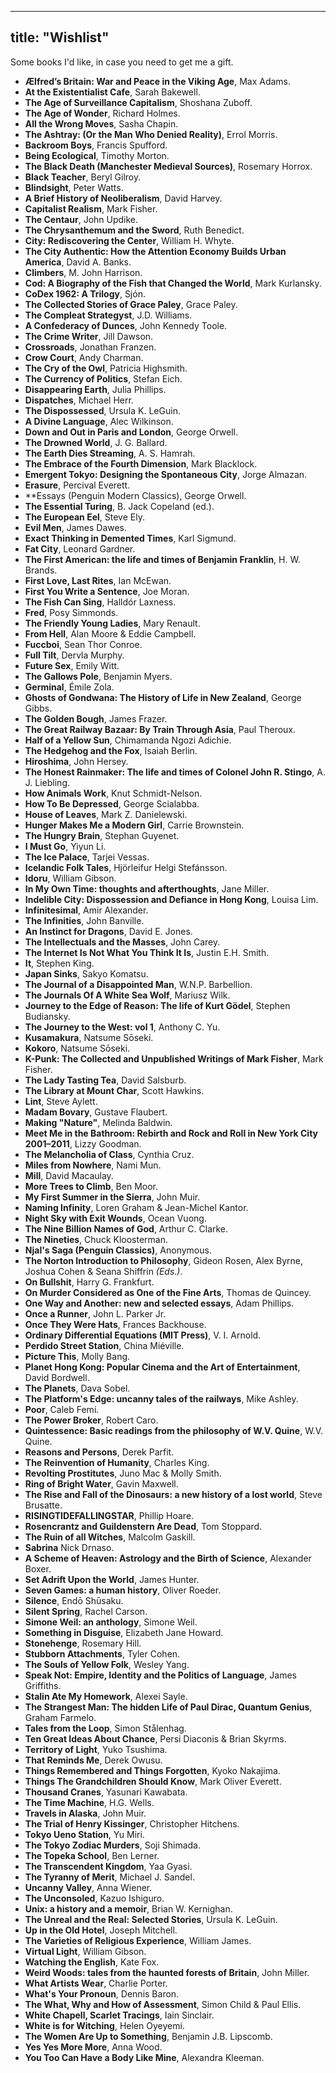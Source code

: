 
---
title: "Wishlist"
---

Some books I'd like, in case you need to get me a gift.

* **Ælfred’s Britain: War and Peace in the Viking Age**, Max Adams.    
* **At the Existentialist Cafe**, Sarah Bakewell.  
* **The Age of Surveillance Capitalism**, Shoshana Zuboff.  
* **The Age of Wonder**, Richard Holmes.  
* **All the Wrong Moves**, Sasha Chapin.  
* **The Ashtray: (Or the Man Who Denied Reality)**, Errol Morris.  
* **Backroom Boys**, Francis Spufford.    
* **Being Ecological**, Timothy Morton.  
* **The Black Death (Manchester Medieval Sources)**, Rosemary Horrox.  
* **Black Teacher**, Beryl Gilroy.  
* **Blindsight**, Peter Watts.  
* **A Brief History of Neoliberalism**, David Harvey.  
* **Capitalist Realism**, Mark Fisher.  
* **The Centaur**, John Updike.
* **The Chrysanthemum and the Sword**, Ruth Benedict.  
* **City: Rediscovering the Center**, William H. Whyte.  
* **The City Authentic: How the Attention Economy Builds Urban America**, David A. Banks.  
* **Climbers**, M. John Harrison.  
* **Cod: A Biography of the Fish that Changed the World**, Mark Kurlansky.  
* **CoDex 1962: A Trilogy**, Sjón.  
* **The Collected Stories of Grace Paley**, Grace Paley.  
* **The Compleat Strategyst**, J.D. Williams.  
* **A Confederacy of Dunces**, John Kennedy Toole.  
* **The Crime Writer**, Jill Dawson.  
* **Crossroads**, Jonathan Franzen.  
* **Crow Court**, Andy Charman.  
* **The Cry of the Owl**, Patricia Highsmith.   
* **The Currency of Politics**, Stefan Eich.   
* **Disappearing Earth**, Julia Phillips.  
* **Dispatches**, Michael Herr.  
* **The Dispossessed**, Ursula K. LeGuin.  
* **A Divine Language**, Alec Wilkinson.  
* **Down and Out in Paris and London**, George Orwell.  
* **The Drowned World**, J. G. Ballard.  
* **The Earth Dies Streaming**, A. S. Hamrah.     
* **The Embrace of the Fourth Dimension**, Mark Blacklock.  
* **Emergent Tokyo: Designing the Spontaneous City**, Jorge Almazan.   
* **Erasure**, Percival Everett.  
* **Essays (Penguin Modern Classics), George Orwell.  
* **The Essential Turing**, B. Jack Copeland (ed.).  
* **The European Eel**, Steve Ely.  
* **Evil Men**, James Dawes.  
* **Exact Thinking in Demented Times**, Karl Sigmund.  
* **Fat City**, Leonard Gardner.  
* **The First American: the life and times of Benjamin Franklin**, H. W. Brands.  
* **First Love, Last Rites**, Ian McEwan.  
* **First You Write a Sentence**, Joe Moran.  
* **The Fish Can Sing**, Halldór Laxness.  
* **Fred**, Posy Simmonds.  
* **The Friendly Young Ladies**, Mary Renault.      
* **From Hell**, Alan Moore & Eddie Campbell.  
* **Fuccboi**, Sean Thor Conroe.  
* **Full Tilt**, Dervla Murphy.  
* **Future Sex**, Emily Witt.  
* **The Gallows Pole**, Benjamin Myers.  
* **Germinal**,  Émile Zola.   
* **Ghosts of Gondwana: The History of Life in New Zealand**, George Gibbs.   
* **The Golden Bough**, James Frazer.  
* **The Great Railway Bazaar: By Train Through Asia**, Paul Theroux.  
* **Half of a Yellow Sun**, Chimamanda Ngozi Adichie.  
* **The Hedgehog and the Fox**, Isaiah Berlin.  
* **Hiroshima**, John Hersey.  
* **The Honest Rainmaker: The life and times of Colonel John R. Stingo**, A. J. Liebling.  
* **How Animals Work**, Knut Schmidt-Nelson.    
* **How To Be Depressed**, George Scialabba.    
* **House of Leaves**, Mark Z. Danielewski.    
* **Hunger Makes Me a Modern Girl**, Carrie Brownstein.  
* **The Hungry Brain**, Stephan Guyenet.
* **I Must Go**, Yiyun Li.  
* **The Ice Palace**, Tarjei Vessas.  
* **Icelandic Folk Tales**, Hjörleifur Helgi Stefánsson.  
* **Idoru**, William Gibson.  
* **In My Own Time: thoughts and afterthoughts**, Jane Miller.  
* **Indelible City: Dispossession and Defiance in Hong Kong**, Louisa Lim.  
* **Infinitesimal**, Amir Alexander.  
* **The Infinities**, John Banville.  
* **An Instinct for Dragons**, David E. Jones.  
* **The Intellectuals and the Masses**, John Carey.  
* **The Internet Is Not What You Think It Is**, Justin E.H. Smith.  
* **It**, Stephen King.  
* **Japan Sinks**, Sakyo Komatsu.   
* **The Journal of a Disappointed Man**, W.N.P. Barbellion.  
* **The Journals Of A White Sea Wolf**, Mariusz Wilk.  
* **Journey to the Edge of Reason: The life of Kurt Gödel**, Stephen Budiansky.  
* **The Journey to the West: vol 1**, Anthony C. Yu.  
* **Kusamakura**, Natsume Sōseki.    
* **Kokoro**, Natsume Sōseki.  
* **K-Punk: The Collected and Unpublished Writings of Mark Fisher**, Mark Fisher.  
* **The Lady Tasting Tea**, David Salsburb.  
* **The Library at Mount Char**, Scott Hawkins.  
* **Lint**, Steve Aylett.  
* **Madam Bovary**,  Gustave Flaubert.    
* **Making "Nature"**, Melinda Baldwin.  
* **Meet Me in the Bathroom: Rebirth and Rock and Roll in New York City 2001–2011**, Lizzy Goodman.  
* **The Melancholia of Class**, Cynthia Cruz.  
* **Miles from Nowhere**, Nami Mun.  
* **Mill**, David Macaulay.    
* **More Trees to Climb**, Ben Moor.  
* **My First Summer in the Sierra**, John Muir.  
* **Naming Infinity**, Loren Graham & Jean-Michel Kantor.  
* **Night Sky with Exit Wounds**, Ocean Vuong.  
* **The Nine Billion Names of God**, Arthur C. Clarke.  
* **The Nineties**, Chuck Kloosterman.  
* **Njal's Saga (Penguin Classics)**, Anonymous.  
* **The Norton Introduction to Philosophy**, Gideon Rosen, Alex Byrne, Joshua Cohen & Seana Shiffrin *(Eds.)*.  
* **On Bullshit**, Harry G. Frankfurt.  
* **On Murder Considered as One of the Fine Arts**, Thomas de Quincey.  
* **One Way and Another: new and selected essays**, Adam Phillips.  
* **Once a Runner**, John L. Parker Jr.  
* **Once They Were Hats**, Frances Backhouse.  
* **Ordinary Differential Equations (MIT Press)**, V. I. Arnold.   
* **Perdido Street Station**, China Miéville.  
* **Picture This**, Molly Bang.  
* **Planet Hong Kong: Popular Cinema and the Art of Entertainment**, David Bordwell.  
* **The Planets**, Dava Sobel.  
* **The Platform's Edge: uncanny tales of the railways**, Mike Ashley.
* **Poor**, Caleb Femi.  
* **The Power Broker**, Robert Caro.  
* **Quintessence: Basic readings from the philosophy of W.V. Quine**, W.V. Quine.  
* **Reasons and Persons**, Derek Parfit.    
* **The Reinvention of Humanity**, Charles King.  
* **Revolting Prostitutes**, Juno Mac & Molly Smith.  
* **Ring of Bright Water**, Gavin Maxwell.  
* **The Rise and Fall of the Dinosaurs: a new history of a lost world**, Steve Brusatte.  
* **RISINGTIDEFALLINGSTAR**, Phillip Hoare.  
* **Rosencrantz and Guildenstern Are Dead**, Tom Stoppard.  
* **The Ruin of all Witches**, Malcolm Gaskill.  
* **Sabrina** Nick Drnaso.  
* **A Scheme of Heaven: Astrology and the Birth of Science**, Alexander Boxer.     
* **Set Adrift Upon the World**, James Hunter.  
* **Seven Games: a human history**, Oliver Roeder.   
* **Silence**, Endō Shūsaku.  
* **Silent Spring**, Rachel Carson.  
* **Simone Weil: an anthology**, Simone Weil.  
* **Something in Disguise**, Elizabeth Jane Howard.  
* **Stonehenge**, Rosemary Hill.  
* **Stubborn Attachments**, Tyler Cohen.  
* **The Souls of Yellow Folk**, Wesley Yang.  
* **Speak Not: Empire, Identity and the Politics of Language**, James Griffiths.  
* **Stalin Ate My Homework**, Alexei Sayle.  
* **The Strangest Man: The hidden Life of Paul Dirac, Quantum Genius**, Graham Farmelo.  
* **Tales from the Loop**, Simon Stålenhag.  
* **Ten Great Ideas About Chance**, Persi Diaconis & Brian Skyrms.  
* **Territory of Light**, Yuko Tsushima.  
* **That Reminds Me**, Derek Owusu.  
* **Things Remembered and Things Forgotten**, Kyoko Nakajima.    
* **Things The Grandchildren Should Know**, Mark Oliver Everett.  
* **Thousand Cranes**, Yasunari Kawabata.  
* **The Time Machine**, H.G. Wells.    
* **Travels in Alaska**, John Muir.     
* **The Trial of Henry Kissinger**, Christopher Hitchens.  
* **Tokyo Ueno Station**, Yu Miri.  
* **The Tokyo Zodiac Murders**, Soji Shimada.  
* **The Topeka School**, Ben Lerner.  
* **The Transcendent Kingdom**, Yaa Gyasi.  
* **The Tyranny of Merit**, Michael J. Sandel.  
* **Uncanny Valley**, Anna Wiener.  
* **The Unconsoled**, Kazuo Ishiguro.  
* **Unix: a history and a memoir**, Brian W. Kernighan. 
* **The Unreal and the Real: Selected Stories**, Ursula K. LeGuin.   
* **Up in the Old Hotel**, Joseph Mitchell.  
* **The Varieties of Religious Experience**, William James.  
* **Virtual Light**, William Gibson.  
* **Watching the English**, Kate Fox.  
* **Weird Woods: tales from the haunted forests of Britain**, John Miller.  
* **What Artists Wear**, Charlie Porter.  
* **What's Your Pronoun**, Dennis Baron.  
* **The What, Why and How of Assessment**, Simon Child & Paul Ellis.  
* **White Chapell, Scarlet Tracings**, Iain Sinclair.  
* **White is for Witching**, Helen Oyeyemi.  
* **The Women Are Up to Something**, Benjamin J.B. Lipscomb.  
* **Yes Yes More More**, Anna Wood.  
* **You Too Can Have a Body Like Mine**, Alexandra Kleeman.  
